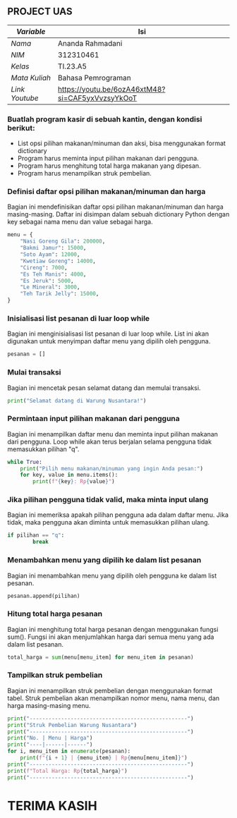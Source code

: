 ## PROJECT UAS
| _Variable_ | Isi |
| -------- | --- |
| _Nama_ | Ananda Rahmadani  |
| _NIM_ | 312310461 |
| _Kelas_ | TI.23.A5 |
| _Mata Kuliah_ | Bahasa Pemrograman |
| _Link Youtube_ | https://youtu.be/6ozA46xtM48?si=CAF5yxVvzsyYkOoT  |
### Buatlah program kasir di sebuah kantin, dengan kondisi berikut:
* List opsi pilihan makanan/minuman dan aksi, bisa menggunakan format dictionary
* Program harus meminta input pilihan makanan dari pengguna.
* Program harus menghitung total harga makanan yang dipesan.
* Program harus menampilkan struk pembelian.
### Definisi daftar opsi pilihan makanan/minuman dan harga
Bagian ini mendefinisikan daftar opsi pilihan makanan/minuman dan harga masing-masing. Daftar ini disimpan dalam sebuah dictionary Python dengan key sebagai nama menu dan value sebagai harga.

```python
menu = {
    "Nasi Goreng Gila": 200000,
    "Bakmi Jamur": 15000,
    "Soto Ayam": 12000,
    "Kwetiaw Goreng": 14000,
    "Cireng": 7000,
    "Es Teh Manis": 4000,
    "Es Jeruk": 5000,
    "Le Mineral": 3000,
    "Teh Tarik Jelly": 15000,
}
```
### Inisialisasi list pesanan di luar loop while
Bagian ini menginisialisasi list pesanan di luar loop while. List ini akan digunakan untuk menyimpan daftar menu yang dipilih oleh pengguna.
```python
pesanan = []
```
### Mulai transaksi
Bagian ini mencetak pesan selamat datang dan memulai transaksi.
```python
print("Selamat datang di Warung Nusantara!")
```
### Permintaan input pilihan makanan dari pengguna
Bagian ini menampilkan daftar menu dan meminta input pilihan makanan dari pengguna. Loop while akan terus berjalan selama pengguna tidak memasukkan pilihan "q".
```python
while True: 
    print("Pilih menu makanan/minuman yang ingin Anda pesan:")
    for key, value in menu.items():
        print(f"{key}: Rp{value}")
```
### Jika pilihan pengguna tidak valid, maka minta input ulang
Bagian ini memeriksa apakah pilihan pengguna ada dalam daftar menu. Jika tidak, maka pengguna akan diminta untuk memasukkan pilihan ulang.
```python
if pilihan == "q":
        break
```
### Menambahkan menu yang dipilih ke dalam list pesanan
Bagian ini menambahkan menu yang dipilih oleh pengguna ke dalam list pesanan.
```python
pesanan.append(pilihan)
```
### Hitung total harga pesanan
Bagian ini menghitung total harga pesanan dengan menggunakan fungsi sum(). Fungsi ini akan menjumlahkan harga dari semua menu yang ada dalam list pesanan.
```python
total_harga = sum(menu[menu_item] for menu_item in pesanan)
```
### Tampilkan struk pembelian
Bagian ini menampilkan struk pembelian dengan menggunakan format tabel. Struk pembelian akan menampilkan nomor menu, nama menu, dan harga masing-masing menu.
```python
print("--------------------------------------------------")
print("Struk Pembelian Warung Nusantara")
print("--------------------------------------------------")
print("No. | Menu | Harga")
print("----|------|------")
for i, menu_item in enumerate(pesanan):
    print(f"{i + 1} | {menu_item} | Rp{menu[menu_item]}")
print("--------------------------------------------------")
print(f"Total Harga: Rp{total_harga}")
print("--------------------------------------------------")
```
# TERIMA KASIH
